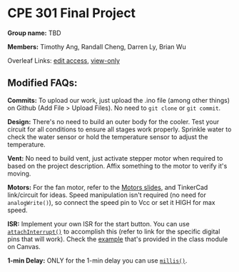 # CPE 301 Final Project
**Group name:** TBD

**Members:** Timothy Ang, Randall Cheng, Darren Ly, Brian Wu

Overleaf Links: [edit access](https://www.overleaf.com/6391323233fnwcwtbzqymh#390bff), [view-only](https://www.overleaf.com/read/dsyhzghzqyfx#209be3)


## Modified FAQs:
**Commits:** To upload our work, just upload the .ino file (among other things) on Github (Add File > Upload Files). No need to `git clone` or `git commit`.

**Design:** There's no need to build an outer body for the cooler. Test your circuit for all conditions to ensure all stages work properly. Sprinkle water to check the water sensor or hold the temperature sensor to adjust the temperature.

**Vent:** No need to build vent, just activate stepper motor when required to based on the project description. Affix something to the motor to verify it's moving.

**Motors:** For the fan motor, refer to the [Motors slides](https://webcampus.unr.edu/courses/108762/modules/items/3149526), and TinkerCad link/circuit for ideas. Speed manipulation isn't required (no need for `analogWrite()`), so connect the speed pin to Vcc or set it HIGH for max speed.

**ISR:** Implement your own ISR for the start button. You can use [`attachInterrupt()`](https://www.arduino.cc/reference/en/language/functions/external-interrupts/attachinterrupt/) to accomplish this (refer to link for the specific digital pins that will work). Check the [example](https://webcampus.unr.edu/courses/108762/files/13151854) that's provided in the class module on Canvas.

**1-min Delay:** ONLY for the 1-min delay you can use [`millis()`](https://docs.arduino.cc/built-in-examples/digital/BlinkWithoutDelay/).